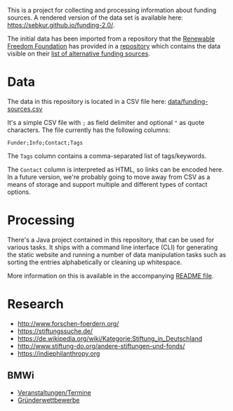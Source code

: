 This is a project for collecting and processing information about funding
sources. A rendered version of the data set is available here:
<https://sebkur.github.io/funding-2.0/>.

The initial data has been imported from a repository that the
[Renewable Freedom Foundation](https://renewablefreedom.org) has
provided in a [repository](https://github.com/renewablefreedom/funding-sources)
which contains the data visible on their [list of alternative funding
sources](https://renewablefreedom.org/grants/alternative-funding-sources).

# Data

The data in this repository is located in a CSV file here:
[data/funding-sources.csv](data/funding-sources.csv)

It's a simple CSV file with `;` as field delimiter and optional `"` as quote
characters. The file currently has the following columns:

    Funder;Info;Contact;Tags

The `Tags` column contains a comma-separated list of tags/keywords.

The `Contact` column is interpreted as HTML, so links can be encoded here.
In a future version, we're probably going to move away from CSV as a means
of storage and support multiple and different types of contact options.

# Processing

There's a Java project contained in this repository, that can be used
for various tasks. It ships with a command line interface (CLI)
for generating the static website and running a number of data manipulation
tasks such as sorting the entries alphabetically or cleaning up whitespace.

More information on this is available in the accompanying
[README file](java/README.md).

# Research

* <http://www.forschen-foerdern.org/>
* <https://stiftungssuche.de/>
* <https://de.wikipedia.org/wiki/Kategorie:Stiftung_in_Deutschland>
* <http://www.stiftung-do.org/andere-stiftungen-und-fonds/>
* <https://indiephilanthropy.org>

## BMWi

* [Veranstaltungen/Termine](http://www.existenzgruender.de/DE/Service/Veranstaltungen-Termine/inhalt.html)
* [Gründerwettbewerbe](http://www.existenzgruender.de/DE/Service/Beratung-Adressen/Linksammlung/Gruenderwettbewerbe/inhalt.html)
